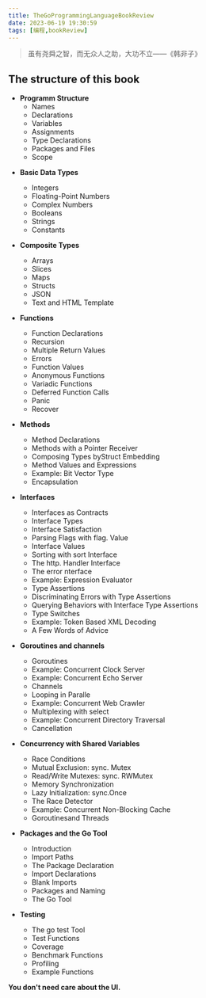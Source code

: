 ```yaml
---
title: TheGoProgrammingLanguageBookReview
date: 2023-06-19 19:30:59
tags: [编程,bookReview]
---
```


> 虽有尧舜之智，而无众人之助，大功不立——《韩非子》

## The structure of this book

- **Programm Structure**
  - Names
  - Declarations
  - Variables
  - Assignments
  - Type Declarations
  - Packages and Files
  - Scope
<!--more-->
- **Basic Data Types**
  - Integers
  - Floating-Point Numbers
  - Complex Numbers
  - Booleans
  - Strings
  - Constants
- **Composite Types**
  - Arrays
  - Slices
  - Maps
  - Structs
  - JSON
  - Text and HTML Template
- **Functions**
  - Function Declarations
  - Recursion
  - Multiple Return Values
  - Errors
  - Function Values
  - Anonymous Functions
  - Variadic Functions
  - Deferred Function Calls
  - Panic
  - Recover
  
- **Methods**
  - Method Declarations
  - Methods with a Pointer Receiver
  - Composing Types byStruct Embedding
  - Method Values and Expressions
  - Example: Bit Vector Type
  - Encapsulation

- **Interfaces**
  - Interfaces as Contracts
  - Interface Types
  - Interface Satisfaction
  - Parsing Flags with flag. Value
  - Interface Values
  - Sorting with sort Interface
  - The http. Handler Interface
  - The error nterface
  - Example: Expression Evaluator
  - Type Assertions
  - Discriminating Errors with Type Assertions
  - Querying Behaviors with Interface Type Assertions
  - Type Switches
  - Example: Token Based XML Decoding
  - A Few Words of Advice

- **Goroutines and channels**
  - Goroutines
  - Example: Concurrent Clock Server
  - Example: Concurrent Echo Server
  - Channels
  - Looping in Paralle
  - Example: Concurrent Web Crawler
  - Multiplexing with select
  - Example: Concurrent Directory Traversal
  - Cancellation

- **Concurrency with Shared Variables**
  - Race Conditions
  - Mutual Exclusion: sync. Mutex
  - Read/Write Mutexes: sync. RWMutex
  - Memory Synchronization
  - Lazy lnitialization: sync.Once
  - The Race Detector
  - Example: Concurrent Non-Blocking Cache
  - Goroutinesand Threads

- **Packages and the Go Tool**
  - Introduction
  - Import Paths
  - The Package Declaration
  - Import Declarations
  - Blank Imports
  - Packages and Naming
  - The Go Tool
- **Testing**
  - The go test Tool
  - Test Functions
  - Coverage
  - Benchmark Functions
  - Profiling
  - Example Functions

**You don't need care about the UI.**
